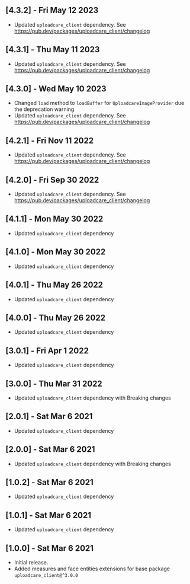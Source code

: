 ## [4.3.2] - Fri May 12 2023

- Updated `uploadcare_client` dependency. See https://pub.dev/packages/uploadcare_client/changelog

## [4.3.1] - Thu May 11 2023

- Updated `uploadcare_client` dependency. See https://pub.dev/packages/uploadcare_client/changelog

## [4.3.0] - Wed May 10 2023

- Changed `load` method to `loadBuffer` for `UploadcareImageProvider` due the deprecation warning
- Updated `uploadcare_client` dependency. See https://pub.dev/packages/uploadcare_client/changelog

## [4.2.1] - Fri Nov 11 2022

- Updated `uploadcare_client` dependency. See https://pub.dev/packages/uploadcare_client/changelog

## [4.2.0] - Fri Sep 30 2022

- Updated `uploadcare_client` dependency. See https://pub.dev/packages/uploadcare_client/changelog

## [4.1.1] - Mon May 30 2022

- Updated `uploadcare_client` dependency

## [4.1.0] - Mon May 30 2022

- Updated `uploadcare_client` dependency

## [4.0.1] - Thu May 26 2022

- Updated `uploadcare_client` dependency

## [4.0.0] - Thu May 26 2022

- Updated `uploadcare_client` dependency

## [3.0.1] - Fri Apr 1 2022

- Updated `uploadcare_client` dependency

## [3.0.0] - Thu Mar 31 2022

- Updated `uploadcare_client` dependency with Breaking changes

## [2.0.1] - Sat Mar 6 2021

- Updated `uploadcare_client` dependency

## [2.0.0] - Sat Mar 6 2021

- Updated `uploadcare_client` dependency with Breaking changes

## [1.0.2] - Sat Mar 6 2021

- Updated `uploadcare_client` dependency

## [1.0.1] - Sat Mar 6 2021

- Updated `uploadcare_client` dependency

## [1.0.0] - Sat Mar 6 2021

- Initial release.
- Added measures and face entities extensions for base package `uploadcare_client@^3.0.0`

